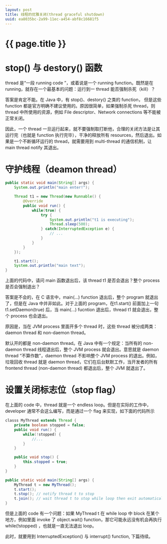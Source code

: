 ```yaml
---
layout: post
title: 线程的优雅关闭(thread graceful shutdown)
uuid: ea8035bc-2a99-11ec-a454-abf8c16681f5
---
```


{{ page.title }}
================

# stop() 与 destory() 函数
thread 是“一段 running code ”，或着说是一个 running function。既然是在 running，就存在一个最基本的问题：运行到一 thread 能否强制杀死（kill）？ 

答案是肯定不能。在 Java 中，有 stop()、destory() 之类的 function， 但是这些 function 都是官方明确不建议使用的。原因很简单，如果强制杀死 thread，则 thread 中所使用的资源，例如 File descriptor、Network connections 等不能被正常关闭。

因此，一个 thread 一旦运行起来，就不要强制取打断他，合理的关闭方法是让其运行完（也就是 function 执行完毕），干净的释放所有 resources，然后退出。如果是一个不断循环运行的 thread，就需要用到 multi-thread 的通信机制，让 main thread notify 其退出。

# 守护线程（deamon thread）
```java
public static void main(String[] args) {
    System.out.println("main enter!");

    Thread t1 = new Thread(new Runnable() {
        @Override
        public void run() {
            while(true) {
                try {
                    System.out.println("t1 is executing");
                    Thread.sleep(500);
                } catch(InterruptedException e) {
                    // ...
                }
            }
        }
    });

    t1.start();
    System.out.println("main text");
}
```
上面的代码中，请问 main 函数退出后，该 thread t1 是否会退出？整个 process 是否会强制退出？

答案是不会的，在 C 语言中，main(...) function 退出后，整个 program 就退出了，但是在 Java 中并非如此。对于上面的 program，在t1.start() 前面加上一句 t1.setDaemon(true) 后，当 main(...) fucntion 退出后，thread t1 就会退出，整个 process 也会退出。

原因是，当在 JVM process 里面开多个 thread 时，这些 thread 被分成两类：daemon thread 和 non-daemon thread。

默认开的都是 non-daemon thread。在 Java 中有一个规定：当所有的 non-daemon thread 线程退出后，整个 JVM process 就会退出。意思就是 daemon thread “不算作数”，daemon thread 不影响整个 JVM process 的退出。例如，垃圾回收 thread 就是 daemon thread，它们在后台默默工作，当开发者的所有 frontend thread (non-daemon thread) 都退出后，整个 JVM 就退出了。

# 设置关闭标志位（stop flag）
在上面的 code 中，thread 就是一个 endless loop。但是在实际的工作中，developer 通常不会这么编写，而是通过一个 flag 来实现，如下面的代码所示

```java
classs MyThread extends Thread {
    private boolean stopped = false;
    public void run() {
        while(!stopped) {
            //...
        }
    }

    public void stop() {
        this.stopped = true;
    }
}

public static void main(String[] args) {
    MyThread t = new MyThread();
    t.start();
    t.stop(); // notify thread t to stop
    t.join(); // wait thread t to stop while loop then exit automatically
}
```

但是上面的 code 有一个问题：如果 MyThread t 在 while loop 中 block 在某个地方，例如里面 invoke 了 object.wait() function，那它可能永远没有机会再执行 while(!stopped) ，也就是一直无法退出 loop。

此时，就要用到 InterruptedException() 与 interrupt() function, 下篇待续。